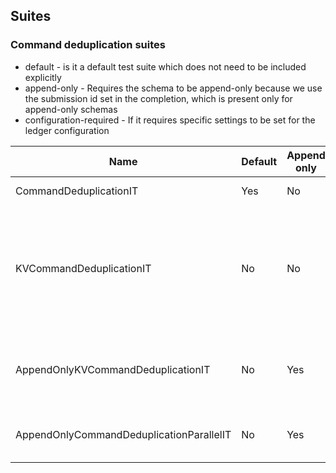 ## Suites

### Command deduplication suites

* default - is it a default test suite which does not need to be included explicitly
* append-only - Requires the schema to be append-only because we use the submission id set in the completion, which is
  present only for append-only schemas
* configuration-required - If it requires specific settings to be set for the ledger configuration

| Name | Default | Append only | Configuration required | Details |
| --- | --- | --- | --- | --- |
|CommandDeduplicationIT|Yes|No| No  |Tests participant deduplication|
|KVCommandDeduplicationIT| No | No | minSkew set to 1 second. maxDeduplicationDuration has to be < 5s | Extends the test cases from `CommandDeduplicationIT` with committer side test cases. Requires the time model update because KV committer deduplication is based on maxDeduplicationDuration + minSkew|
|AppendOnlyKVCommandDeduplicationIT|No|Yes|Same as KVCommandDeduplicationIT | Same as `KVCommandDeduplicationIT` but it requires an append-only schema so that we have access to the submission id|
|AppendOnlyCommandDeduplicationParallelIT | No |Yes| trackerRetentionPeriod has to be set to <= 5s | Requires append only schema so that we have access to the submission id |
